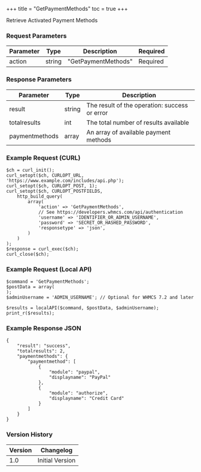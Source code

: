 +++
title = "GetPaymentMethods"
toc = true
+++

Retrieve Activated Payment Methods

### Request Parameters

| Parameter | Type | Description | Required |
| --------- | ---- | ----------- | -------- |
| action | string | "GetPaymentMethods" | Required |

### Response Parameters

| Parameter | Type | Description |
| --------- | ---- | ----------- |
| result | string | The result of the operation: success or error |
| totalresults | int | The total number of results available |
| paymentmethods | array | An array of available payment methods |


### Example Request (CURL)

```
$ch = curl_init();
curl_setopt($ch, CURLOPT_URL, 'https://www.example.com/includes/api.php');
curl_setopt($ch, CURLOPT_POST, 1);
curl_setopt($ch, CURLOPT_POSTFIELDS,
    http_build_query(
        array(
            'action' => 'GetPaymentMethods',
            // See https://developers.whmcs.com/api/authentication
            'username' => 'IDENTIFIER_OR_ADMIN_USERNAME',
            'password' => 'SECRET_OR_HASHED_PASSWORD',
            'responsetype' => 'json',
        )
    )
);
$response = curl_exec($ch);
curl_close($ch);
```


### Example Request (Local API)

```
$command = 'GetPaymentMethods';
$postData = array(
);
$adminUsername = 'ADMIN_USERNAME'; // Optional for WHMCS 7.2 and later

$results = localAPI($command, $postData, $adminUsername);
print_r($results);
```


### Example Response JSON

```
{
    "result": "success",
    "totalresults": 2,
    "paymentmethods": {
        "paymentmethod": [
            {
                "module": "paypal",
                "displayname": "PayPal"
            },
            {
                "module": "authorize",
                "displayname": "Credit Card"
            }
        ]
    }
}
```


### Version History

| Version | Changelog |
| ------- | --------- |
| 1.0 | Initial Version |
